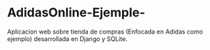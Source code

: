 # AdidasOnline-Ejemple-
Aplicacion web sobre tienda de compras (Enfocada en Adidas como ejemplo) desarrollada en Django y SQLite.
